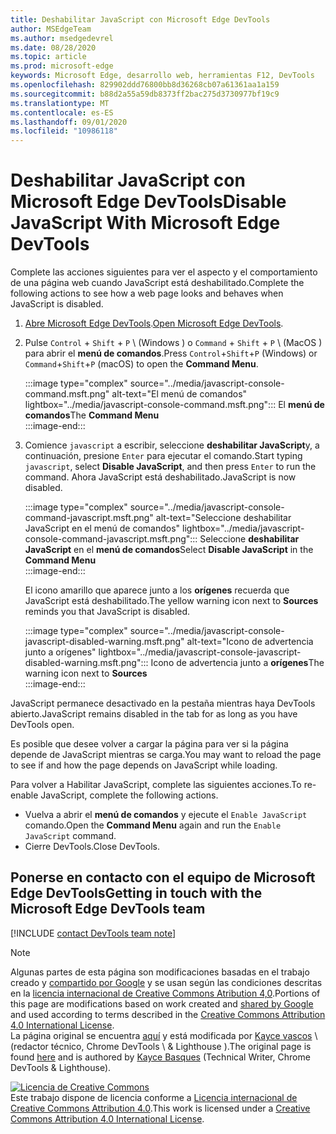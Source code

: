 ```yaml
---
title: Deshabilitar JavaScript con Microsoft Edge DevTools
author: MSEdgeTeam
ms.author: msedgedevrel
ms.date: 08/28/2020
ms.topic: article
ms.prod: microsoft-edge
keywords: Microsoft Edge, desarrollo web, herramientas F12, DevTools
ms.openlocfilehash: 829902ddd76800bb8d36268cb07a61361aa1a159
ms.sourcegitcommit: b88d2a55a59db8373ff2bac275d3730977bf19c9
ms.translationtype: MT
ms.contentlocale: es-ES
ms.lasthandoff: 09/01/2020
ms.locfileid: "10986118"
---
```

<!-- Copyright Kayce Basques 

   Licensed under the Apache License, Version 2.0 (the "License");
   you may not use this file except in compliance with the License.
   You may obtain a copy of the License at

       https://www.apache.org/licenses/LICENSE-2.0

   Unless required by applicable law or agreed to in writing, software
   distributed under the License is distributed on an "AS IS" BASIS,
   WITHOUT WARRANTIES OR CONDITIONS OF ANY KIND, either express or implied.
   See the License for the specific language governing permissions and
   limitations under the License.  -->

# <span data-ttu-id="743b7-103">Deshabilitar JavaScript con Microsoft Edge DevTools</span><span class="sxs-lookup"><span data-stu-id="743b7-103">Disable JavaScript With Microsoft Edge DevTools</span></span>  

<span data-ttu-id="743b7-104">Complete las acciones siguientes para ver el aspecto y el comportamiento de una página web cuando JavaScript está deshabilitado.</span><span class="sxs-lookup"><span data-stu-id="743b7-104">Complete the following actions to see how a web page looks and behaves when JavaScript is disabled.</span></span>  

1.  <span data-ttu-id="743b7-105">[Abre Microsoft Edge DevTools][DevToolsOpen].</span><span class="sxs-lookup"><span data-stu-id="743b7-105">[Open Microsoft Edge DevTools][DevToolsOpen].</span></span>  
1.  <span data-ttu-id="743b7-106">Pulse `Control` + `Shift` + `P` \ (Windows \) o `Command` + `Shift` + `P` \ (MacOS \) para abrir el **menú de comandos**.</span><span class="sxs-lookup"><span data-stu-id="743b7-106">Press `Control`+`Shift`+`P` \(Windows\) or `Command`+`Shift`+`P` \(macOS\) to open the **Command Menu**.</span></span>  
    
    :::image type="complex" source="../media/javascript-console-command.msft.png" alt-text="El menú de comandos" lightbox="../media/javascript-console-command.msft.png":::
       <span data-ttu-id="743b7-108">El **menú de comandos**</span><span class="sxs-lookup"><span data-stu-id="743b7-108">The **Command Menu**</span></span>  
    :::image-end:::  
    
1.  <span data-ttu-id="743b7-109">Comience `javascript` a escribir, seleccione **deshabilitar JavaScript**y, a continuación, presione `Enter` para ejecutar el comando.</span><span class="sxs-lookup"><span data-stu-id="743b7-109">Start typing `javascript`, select **Disable JavaScript**, and then press `Enter` to run the command.</span></span>  <span data-ttu-id="743b7-110">Ahora JavaScript está deshabilitado.</span><span class="sxs-lookup"><span data-stu-id="743b7-110">JavaScript is now disabled.</span></span>  
    
    :::image type="complex" source="../media/javascript-console-command-javascript.msft.png" alt-text="Seleccione deshabilitar JavaScript en el menú de comandos" lightbox="../media/javascript-console-command-javascript.msft.png":::
       <span data-ttu-id="743b7-112">Seleccione **deshabilitar JavaScript** en el **menú de comandos**</span><span class="sxs-lookup"><span data-stu-id="743b7-112">Select **Disable JavaScript** in the **Command Menu**</span></span>  
    :::image-end:::  
    
    <span data-ttu-id="743b7-113">El icono amarillo que aparece junto a los **orígenes** recuerda que JavaScript está deshabilitado.</span><span class="sxs-lookup"><span data-stu-id="743b7-113">The yellow warning icon next to **Sources** reminds you that JavaScript is disabled.</span></span>  
    
    :::image type="complex" source="../media/javascript-console-javascript-disabled-warning.msft.png" alt-text="Icono de advertencia junto a orígenes" lightbox="../media/javascript-console-javascript-disabled-warning.msft.png":::
       <span data-ttu-id="743b7-115">Icono de advertencia junto a **orígenes**</span><span class="sxs-lookup"><span data-stu-id="743b7-115">The warning icon next to **Sources**</span></span>  
    :::image-end:::  
    
<span data-ttu-id="743b7-116">JavaScript permanece desactivado en la pestaña mientras haya DevTools abierto.</span><span class="sxs-lookup"><span data-stu-id="743b7-116">JavaScript remains disabled in the tab for as long as you have DevTools open.</span></span>  

<span data-ttu-id="743b7-117">Es posible que desee volver a cargar la página para ver si la página depende de JavaScript mientras se carga.</span><span class="sxs-lookup"><span data-stu-id="743b7-117">You may want to reload the page to see if and how the page depends on JavaScript while loading.</span></span>  

<span data-ttu-id="743b7-118">Para volver a Habilitar JavaScript, complete las siguientes acciones.</span><span class="sxs-lookup"><span data-stu-id="743b7-118">To re-enable JavaScript, complete the following actions.</span></span>  

*   <span data-ttu-id="743b7-119">Vuelva a abrir el **menú de comandos** y ejecute el `Enable JavaScript` comando.</span><span class="sxs-lookup"><span data-stu-id="743b7-119">Open the **Command Menu** again and run the `Enable JavaScript` command.</span></span>  
*   <span data-ttu-id="743b7-120">Cierre DevTools.</span><span class="sxs-lookup"><span data-stu-id="743b7-120">Close DevTools.</span></span>  

## <span data-ttu-id="743b7-121">Ponerse en contacto con el equipo de Microsoft Edge DevTools</span><span class="sxs-lookup"><span data-stu-id="743b7-121">Getting in touch with the Microsoft Edge DevTools team</span></span>  

[!INCLUDE [contact DevTools team note](../includes/contact-devtools-team-note.md)]  

<!-- links -->  

[DevToolsOpen]: ../open.md "Abrir Microsoft Edge DevTools | Microsoft docs"  

> [!NOTE]
> <span data-ttu-id="743b7-123">Algunas partes de esta página son modificaciones basadas en el trabajo creado y [compartido por Google][GoogleSitePolicies] y se usan según las condiciones descritas en la [licencia internacional de Creative Commons Atribution 4,0][CCA4IL].</span><span class="sxs-lookup"><span data-stu-id="743b7-123">Portions of this page are modifications based on work created and [shared by Google][GoogleSitePolicies] and used according to terms described in the [Creative Commons Attribution 4.0 International License][CCA4IL].</span></span>  
> <span data-ttu-id="743b7-124">La página original se encuentra [aquí](https://developers.google.com/web/tools/chrome-devtools/javascript/disable) y está modificada por [Kayce vascos][KayceBasques] \ (redactor técnico, Chrome DevTools \ & Lighthouse \).</span><span class="sxs-lookup"><span data-stu-id="743b7-124">The original page is found [here](https://developers.google.com/web/tools/chrome-devtools/javascript/disable) and is authored by [Kayce Basques][KayceBasques] \(Technical Writer, Chrome DevTools \& Lighthouse\).</span></span>  

[![Licencia de Creative Commons][CCby4Image]][CCA4IL]  
<span data-ttu-id="743b7-126">Este trabajo dispone de licencia conforme a [Licencia internacional de Creative Commons Attribution 4.0][CCA4IL].</span><span class="sxs-lookup"><span data-stu-id="743b7-126">This work is licensed under a [Creative Commons Attribution 4.0 International License][CCA4IL].</span></span>  

[CCA4IL]: https://creativecommons.org/licenses/by/4.0  
[CCby4Image]: https://i.creativecommons.org/l/by/4.0/88x31.png  
[GoogleSitePolicies]: https://developers.google.com/terms/site-policies  
[KayceBasques]: https://developers.google.com/web/resources/contributors/kaycebasques  
